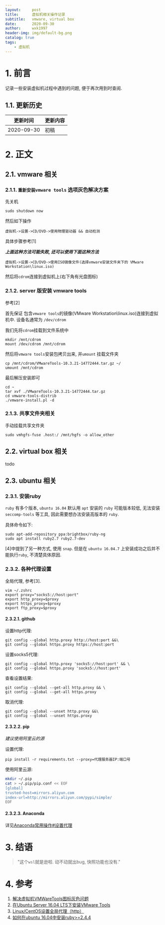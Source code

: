 ```yaml
---
layout:     post
title:      虚拟机相关操作记录
subtitle:   vmware, virtual box
date:       2020-09-30
author:     wxk1997
header-img: img/default-bg.png
catalog: true
tags:
    - 虚拟机
---
```


# 1. 前言

记录一些安装虚拟机过程中遇到的问题, 便于再次用到时查阅.

## 1.1. 更新历史

| 更新时间  | 更新内容  |
|  ----     | ----      |
| 2020-09-30 | 初稿     |

# 2. 正文

## 2.1. vmware 相关

### 2.1.1. `重新安装vmware tools` 选项灰色解决方案

先关机

```
sudo shutdown now 
```

然后如下操作

```
虚拟机->设置->CD/DVD->使用物理驱动器 && 自动检测
```

具体步骤参考[1]

***上面这种方法可能失败, 还可以使用下面这种方法***


```
虚拟机->设置->CD/DVD->使用ISO镜像文件(选择vmware安装文件夹下的 VMware Workstation\linux.iso)
```

然后将`cdrom`连接到虚拟机上(右下角有光盘图标)


### 2.1.2. server 版安装 vmware tools

参考[2]

首先保证 包含`vmware tools`的镜像(VMware Workstation\linux.iso)连接到虚拟机中. 设备名通常为 `/dev/cdrom`

我们先将`cdrom`挂载到文件系统中

```
mkdir /mnt/cdrom
mount /dev/cdrom /mnt/cdrom
```

然后将`vmware tools`安装包拷贝出来, 并`umount` 挂载文件夹

```
cp /mnt/cdrom/VMwareTools-10.3.21-14772444.tar.gz ~/
umount /mnt/cdrom
```

最后解压安装即可

```
cd ~
tar xvf ./VMwareTools-10.3.21-14772444.tar.gz
cd vmware-tools-distrib
./vmware-install.pl -d
```

### 2.1.3. 共享文件夹相关

手动挂载共享文件夹

```
sudo vmhgfs-fuse .host:/ /mnt/hgfs -o allow_other
```

## 2.2. virtual box 相关

todo


## 2.3. ubuntu 相关


### 2.3.1. 安装ruby

`ruby` 有多个版本, `ubuntu 16.04` 默认用 `apt` 安装的 `ruby` 可能版本较低, 无法安装 `seccomp-tools` 等工具, 因此需要想办法安装高版本的 `ruby`.

具体命令如下:

```
sudo apt-add-repository ppa:brightbox/ruby-ng 
sudo apt install ruby2.7 ruby2.7-dev
```

[4]中提到了另一种方式, 使用 `snap`. 但是在 `ubuntu 16.04.7` 上安装成功之后并不能执行`ruby`, 不清楚具体原因.

### 2.3.2. 各种代理设置

全局代理, 参考[3].

```
vim ~/.zshrc
export proxy="socks5://host:port"
export http_proxy=$proxy
export https_proxy=$proxy
export ftp_proxy=$proxy
```

#### 2.3.2.1. github

设置http代理:

```
git config --global http.proxy http://host:port &&\
git config --global https.proxy https://host:port
```

设置socks5代理:

```
git config --global http.proxy 'socks5://host:port' && \
git config --global https.proxy 'socks5://host:port'
```

查看设置结果:

```
git config --global --get-all http.proxy && \
git config --global --get-all https.proxy
```

取消代理:

```
git config --global --unset http.proxy &&\
git config --global --unset https.proxy
```

#### 2.3.2.2. pip

*建议使用阿里云的源*

设置代理:

```
pip install -r requirements.txt --proxy=代理服务器IP:端口号
```

使用阿里云源:

```bash
mkdir ~/.pip
cat > ~/.pip/pip.conf << EOF
[global]
trusted-host=mirrors.aliyun.com
index-url=http://mirrors.aliyun.com/pypi/simple/
EOF
```

#### 2.3.2.3. Anaconda

详见[Anaconda常用操作#设置代理](https://pullp.github.io/2020/08/13/3-Anaconda_cheetsheet/#%E8%AE%BE%E7%BD%AE%E4%BB%A3%E7%90%86)

# 3. 结语


> "这个`wsl`就是逊啦. 动不动就出bug, 快照功能也没有."


# 4. 参考

1. [解决虚拟机VMWareTools图标灰色问题](https://blog.csdn.net/weixin_41913844/article/details/84327042)
2. [在Ubuntu Server 16.04 LTS下安装VMware Tools](https://www.cnblogs.com/KKSoft/p/7765195.html)
3. [Linux/CentOS设置全局代理（http）](https://www.cnblogs.com/EasonJim/p/9826681.html)
4. [如何在ubuntu 16.04中安装ruby>=2.4.4](https://askubuntu.com/questions/1175693/how-to-upgrade-ruby-to-version-2-4-4-on-ubuntu-16-04-for-wpscan)